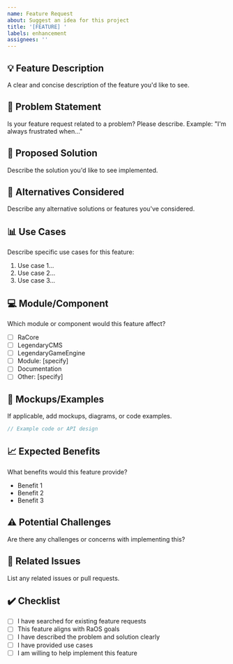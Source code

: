 ```yaml
---
name: Feature Request
about: Suggest an idea for this project
title: '[FEATURE] '
labels: enhancement
assignees: ''
---
```


## 💡 Feature Description

A clear and concise description of the feature you'd like to see.

## 🎯 Problem Statement

Is your feature request related to a problem? Please describe.
Example: "I'm always frustrated when..."

## 🚀 Proposed Solution

Describe the solution you'd like to see implemented.

## 🔄 Alternatives Considered

Describe any alternative solutions or features you've considered.

## 📊 Use Cases

Describe specific use cases for this feature:
1. Use case 1...
2. Use case 2...
3. Use case 3...

## 💻 Module/Component

Which module or component would this feature affect?
- [ ] RaCore
- [ ] LegendaryCMS
- [ ] LegendaryGameEngine
- [ ] Module: [specify]
- [ ] Documentation
- [ ] Other: [specify]

## 🎨 Mockups/Examples

If applicable, add mockups, diagrams, or code examples.

```csharp
// Example code or API design
```

## 📈 Expected Benefits

What benefits would this feature provide?
- Benefit 1
- Benefit 2
- Benefit 3

## ⚠️ Potential Challenges

Are there any challenges or concerns with implementing this?

## 🔗 Related Issues

List any related issues or pull requests.

## ✔️ Checklist

- [ ] I have searched for existing feature requests
- [ ] This feature aligns with RaOS goals
- [ ] I have described the problem and solution clearly
- [ ] I have provided use cases
- [ ] I am willing to help implement this feature
